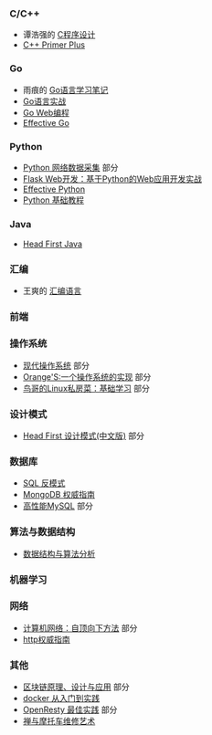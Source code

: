 ### C/C++

+ 谭浩强的 [C程序设计](https://book.douban.com/subject/4864940/)
+ [C++ Primer Plus](https://book.douban.com/subject/10789789/) 

### Go

+ 雨痕的 [Go语言学习笔记](https://book.douban.com/subject/26832468/)
+ [Go语言实战](https://book.douban.com/subject/27015617/) 
+ [Go Web编程](https://book.douban.com/subject/24316255/) 
+ [Effective Go](https://legacy.gitbook.com/book/bingohuang/effective-go-zh-en/details) 

### Python

+ [Python 网络数据采集](https://book.douban.com/subject/26740503/) 部分
+ [Flask Web开发：基于Python的Web应用开发实战](https://book.douban.com/subject/26274202/) 
+ [Effective Python](https://book.douban.com/subject/26709315/) 
+ [Python 基础教程](https://book.douban.com/subject/25880388/)

### Java

+ [Head First Java](https://book.douban.com/subject/2000732/) 

### 汇编

+ 王爽的 [汇编语言](https://book.douban.com/subject/3037562/)

### 前端

### 操作系统

+ [现代操作系统](https://book.douban.com/subject/3852290/) 部分
+ [Orange'S:一个操作系统的实现](https://book.douban.com/subject/3735649/) 部分
+ [鸟哥的Linux私房菜：基础学习](https://book.douban.com/subject/4889838/) 部分

### 设计模式

+ [Head First 设计模式(中文版)](https://book.douban.com/subject/2243615/) 部分

### 数据库

+ [SQL 反模式](https://book.douban.com/subject/6800774/) 
+ [MongoDB 权威指南](https://book.douban.com/subject/25798102/) 
+ [高性能MySQL](https://book.douban.com/subject/23008813/) 部分

### 算法与数据结构

+ [数据结构与算法分析](https://book.douban.com/subject/1139426/) 

### 机器学习

### 网络

+ [计算机网络：自顶向下方法](https://book.douban.com/subject/26176870/) 部分
+ [http权威指南](https://book.douban.com/subject/10746113/)

### 其他

+ [区块链原理、设计与应用](https://book.douban.com/subject/27127839/) 部分
+ [docker 从入门到实践](https://legacy.gitbook.com/book/yeasy/docker_practice/details) 
+ [OpenResty 最佳实践](https://legacy.gitbook.com/book/moonbingbing/openresty-best-practices/details) 部分
+ [禅与摩托车维修艺术](https://book.douban.com/subject/6811366/)
